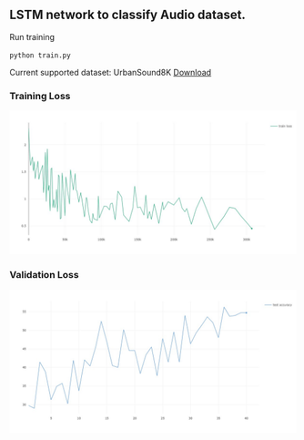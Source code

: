 ## LSTM network to classify Audio dataset.


Run training

`python train.py`

Current supported dataset:
UrbanSound8K [Download](https://urbansounddataset.weebly.com/urbansound8k.html)

### Training Loss
<img src="https://github.com/kvpratama/sequence_model/blob/master/audio_classifier/assets/train_loss.jpeg" width="512">

### Validation Loss
<img src="https://github.com/kvpratama/sequence_model/blob/master/audio_classifier/assets/test_accuracy.jpeg" width="512">
